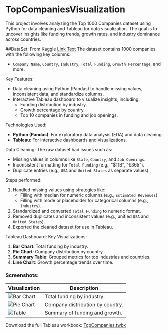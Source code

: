 # TopCompaniesVisualization

This project involves analyzing the Top 1000 Companies dataset using Python for data cleaning and Tableau for data visualization. The goal is to uncover insights like funding trends, growth rates, and industry dominance across countries.

##DataSet: From Kaggle [Link Text]([https://example.com](https://www.kaggle.com/datasets/vedantkhapekar/top-10000-companies-dataset/data))
The dataset contains 1000 companies with the following key columns:
- `Company Name`, `Country`, `Industry`, `Total Funding`, `Growth Percentage`, and more.


Key Features:
- Data cleaning using Python (Pandas) to handle missing values, inconsistent data, and standardize columns.
- Interactive Tableau dashboard to visualize insights, including:
  - Funding distribution by industry.
  - Growth percentage by country.
  - Top 10 companies in funding and job openings.
 
Technologies Used:
- **Python (Pandas)**: For exploratory data analysis (EDA) and data cleaning.
- **Tableau**: For interactive dashboards and visualizations.

Data Cleaning:
The raw dataset had issues such as:
- Missing values in columns like `State`, `Country`, and `Job Openings`.
- Inconsistent formatting for `Total Funding` (e.g., "$11B", "€365").
- Duplicate entries (e.g., `USA` and `United States` as separate values).

Steps performed:
1. Handled missing values using strategies like:
   - Filling with median for numeric columns (e.g., `Estimated Revenues`).
   - Filling with mode or placeholder for categorical columns (e.g., `Industry`).
2. Standardized and converted `Total Funding` to numeric format.
3. Removed duplicates and inconsistent values (e.g., unified `USA` and `United States`).
4. Exported the cleaned dataset for use in Tableau.

Tableau Dashboard:
Key Visualizations:
1. **Bar Chart**: Total funding by industry.
2. **Pie Chart**: Company distribution by country.
3. **Summary Table**: Grouped metrics for top industries and countries.
4. **Line Chart**: Growth percentage trends over time.

### Screenshots:
| **Visualization**      | **Description**                |
|-------------------------|--------------------------------|
| ![Bar Chart](tableau/screenshots/bar_chart.png) | Total funding by industry. |
| ![Pie Chart](tableau/screenshots/pie_chart.png) | Company distribution by country. |
| ![Table](tableau/screenshots/summary_table.png) | Summary of funding and growth. |

Download the full Tableau workbook: [TopCompanies.twbx](tableau/TopCompanies.twbx)


